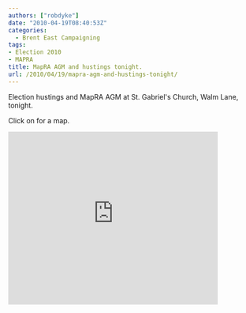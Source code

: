 ```yaml
---
authors: ["robdyke"]
date: "2010-04-19T08:40:53Z"
categories:
  - Brent East Campaigning
tags:
- Election 2010
- MAPRA
title: MapRA AGM and hustings tonight.
url: /2010/04/19/mapra-agm-and-hustings-tonight/
---
```

Election hustings and MapRA AGM at St. Gabriel's Church, Walm Lane, tonight.

Click on for a map.

<!--more-->

<iframe width="425" scrolling="no" height="350" frameborder="0" marginheight="0" marginwidth="0" src="http://maps.google.co.uk/maps?f=q&#038;source=embed&#038;hl=en&#038;geocode=&#038;q=nw2+3bs&#038;sll=53.800651,-4.064941&#038;sspn=18.178919,43.461914&#038;ie=UTF8&#038;hq=&#038;hnear=London+NW2+3BS,+United+Kingdom&#038;ll=51.551949,-0.211431&#038;spn=0.001164,0.002653&#038;z=19&#038;layer=c&#038;cbll=51.552641,-0.218426&#038;panoid=5fSsqWuM4ez-9KjgWwQ-gA&#038;cbp=12,151.65,,0,4.63&#038;output=svembed" />
  
<small><a style="color: #0000ff; text-align: left" href="http://maps.google.co.uk/maps?f=q&#038;source=embed&#038;hl=en&#038;geocode=&#038;q=nw2+3bs&#038;sll=53.800651,-4.064941&#038;sspn=18.178919,43.461914&#038;ie=UTF8&#038;hq=&#038;hnear=London+NW2+3BS,+United+Kingdom&#038;ll=51.551949,-0.211431&#038;spn=0.001164,0.002653&#038;z=19&#038;layer=c&#038;cbll=51.552641,-0.218426&#038;panoid=5fSsqWuM4ez-9KjgWwQ-gA&#038;cbp=12,151.65,,0,4.63">View Larger Map</a></small>
